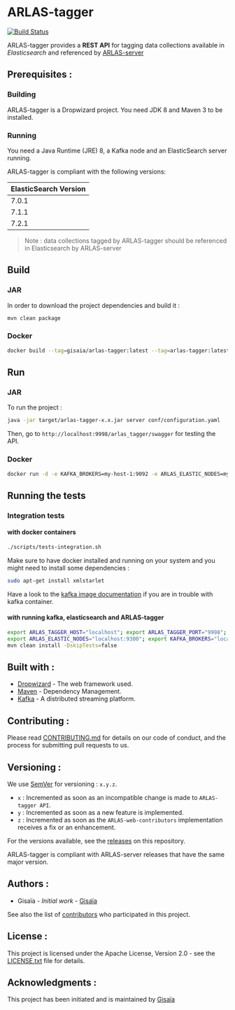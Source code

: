 # ARLAS-tagger

[![Build Status](https://api.travis-ci.org/gisaia/ARLAS-tagger.svg?branch=develop)](https://travis-ci.org/gisaia/ARLAS-tagger)

ARLAS-tagger provides a **REST API** for tagging data collections available in *Elasticsearch* and referenced by [ARLAS-server](https://github.com/gisaia/ARLAS-server)

## Prerequisites :

### Building

ARLAS-tagger is a Dropwizard project. You need JDK 8 and Maven 3 to be installed.

### Running

You need a Java Runtime (JRE) 8, a Kafka node and an ElasticSearch server running.

ARLAS-tagger is compliant with the following versions:

| ElasticSearch Version |
|  ---  |
| 7.0.1 |
| 7.1.1 |
| 7.2.1 |

> Note : data collections tagged by ARLAS-tagger should be referenced in Elasticsearch by ARLAS-server

## Build

### JAR
In order to download the project dependencies and build it :

```sh
mvn clean package
```
### Docker

```sh
docker build --tag=gisaia/arlas-tagger:latest --tag=arlas-tagger:latest .
```

## Run

### JAR

To run the project :

```sh
java -jar target/arlas-tagger-x.x.jar server conf/configuration.yaml
```

Then, go to `http://localhost:9998/arlas_tagger/swagger` for testing the API.

### Docker

```sh
docker run -d -e KAFKA_BROKERS=my-host-1:9092 -e ARLAS_ELASTIC_NODES=my-host-2:9300 -e ARLAS_ELASTIC_CLUSTER=elasticsearch  gisaia/arlas-tagger:latest
```

## Running the tests
### Integration tests
#### with docker containers

```sh
./scripts/tests-integration.sh
```

Make sure to have docker installed and running on your system and you might need to install some dependencies :

```sh
sudo apt-get install xmlstarlet
```

Have a look to the [kafka image documentation](https://hub.docker.com/r/wurstmeister/kafka/) if you are in trouble with kafka container.

#### with running kafka, elasticsearch and ARLAS-tagger

```sh
export ARLAS_TAGGER_HOST="localhost"; export ARLAS_TAGGER_PORT="9998"; export ARLAS_TAGGER_PREFIX="/arlas/";
export ARLAS_ELASTIC_NODES="localhost:9300"; export KAFKA_BROKERS="localhost:9092";
mvn clean install -DskipTests=false
```

## Built with :

- [Dropwizard](http://www.dropwizard.io) - The web framework used.
- [Maven](https://maven.apache.org/) - Dependency Management.
- [Kafka](https://kafka.apache.org/) -  A distributed streaming platform.

## Contributing :

Please read [CONTRIBUTING.md](CONTRIBUTING.md) for details on our code of conduct, and the process for submitting pull requests to us.

## Versioning :

We use [SemVer](http://semver.org/) for versioning : `x.y.z`.

- `x` : Incremented as soon as an incompatible change is made to `ARLAS-tagger API`.
- `y` : Incremented as soon as a new feature is implemented.
- `z` : Incremented as soon as the `ARLAS-web-contributors` implementation receives a fix or an enhancement.

For the versions available, see the [releases](https://github.com/gisaia/ARLAS-tagger/releases) on this repository.

ARLAS-tagger is compliant with ARLAS-server releases that have the same major version.

## Authors :

- Gisaïa - *Initial work* - [Gisaïa](http://gisaia.fr/)

See also the list of [contributors](https://gitlab.com/GISAIA.ARLAS/ARLAS-tagger/graphs/develop) who participated in this project.

## License :

This project is licensed under the Apache License, Version 2.0 - see the [LICENSE.txt](LICENSE.txt) file for details.

## Acknowledgments :
This project has been initiated and is maintained by [Gisaïa](https://gisaia.com)